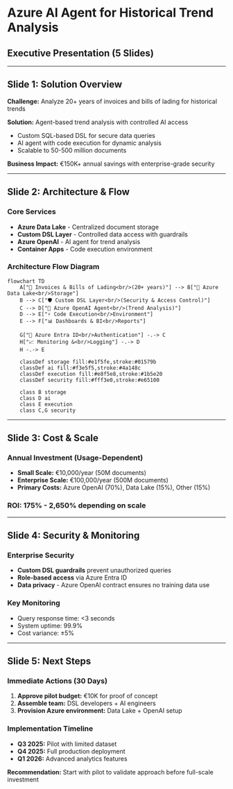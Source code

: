 # Azure AI Agent for Historical Trend Analysis
## Executive Presentation (5 Slides)

---

## Slide 1: Solution Overview

**Challenge:** Analyze 20+ years of invoices and bills of lading for historical trends

**Solution:** Agent-based trend analysis with controlled AI access
- Custom SQL-based DSL for secure data queries
- AI agent with code execution for dynamic analysis
- Scalable to 50-500 million documents

**Business Impact:** €150K+ annual savings with enterprise-grade security

---

## Slide 2: Architecture & Flow

### Core Services
- **Azure Data Lake** - Centralized document storage
- **Custom DSL Layer** - Controlled data access with guardrails
- **Azure OpenAI** - AI agent for trend analysis
- **Container Apps** - Code execution environment

### Architecture Flow Diagram
```mermaid
flowchart TD
    A["📄 Invoices & Bills of Lading<br/>(20+ years)"] --> B["🏢 Azure Data Lake<br/>Storage"]
    B --> C["🛡️ Custom DSL Layer<br/>(Security & Access Control)"]
    C --> D["🤖 Azure OpenAI Agent<br/>(Trend Analysis)"]
    D --> E["⚡ Code Execution<br/>Environment"]
    E --> F["📊 Dashboards & BI<br/>Reports"]
    
    G["👤 Azure Entra ID<br/>Authentication"] -.-> C
    H["📈 Monitoring &<br/>Logging"] -.-> D
    H -.-> E
    
    classDef storage fill:#e1f5fe,stroke:#01579b
    classDef ai fill:#f3e5f5,stroke:#4a148c
    classDef execution fill:#e8f5e8,stroke:#1b5e20
    classDef security fill:#fff3e0,stroke:#e65100
    
    class B storage
    class D ai
    class E execution
    class C,G security
```

---

## Slide 3: Cost & Scale

### Annual Investment (Usage-Dependent)
- **Small Scale:** €10,000/year (50M documents)
- **Enterprise Scale:** €100,000/year (500M documents)
- **Primary Costs:** Azure OpenAI (70%), Data Lake (15%), Other (15%)

### ROI: 175% - 2,650% depending on scale

---

## Slide 4: Security & Monitoring

### Enterprise Security
- **Custom DSL guardrails** prevent unauthorized queries
- **Role-based access** via Azure Entra ID
- **Data privacy** - Azure OpenAI contract ensures no training data use

### Key Monitoring
- Query response time: <3 seconds
- System uptime: 99.9%
- Cost variance: ±5%

---

## Slide 5: Next Steps

### Immediate Actions (30 Days)
1. **Approve pilot budget:** €10K for proof of concept
2. **Assemble team:** DSL developers + AI engineers
3. **Provision Azure environment:** Data Lake + OpenAI setup

### Implementation Timeline
- **Q3 2025:** Pilot with limited dataset
- **Q4 2025:** Full production deployment
- **Q1 2026:** Advanced analytics features

**Recommendation:** Start with pilot to validate approach before full-scale investment
